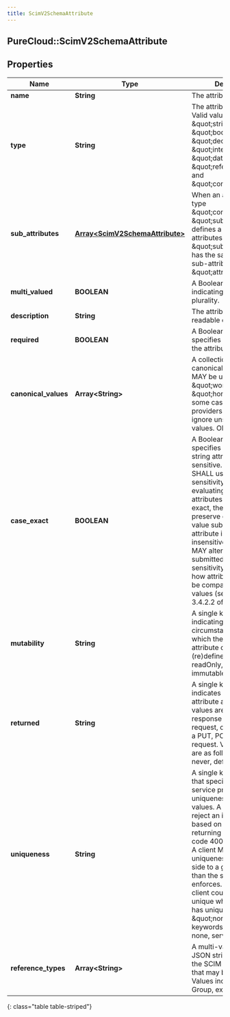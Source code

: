 ```yaml
---
title: ScimV2SchemaAttribute
---
```

## PureCloud::ScimV2SchemaAttribute

## Properties

|Name | Type | Description | Notes|
|------------ | ------------- | ------------- | -------------|
| **name** | **String** | The attribute&#39;s name | [optional] |
| **type** | **String** | The attribute&#39;s data type.  Valid values are \&quot;string\&quot;, \&quot;boolean\&quot;, \&quot;decimal\&quot;, \&quot;integer\&quot;, \&quot;dateTime\&quot;, \&quot;reference\&quot;, and \&quot;complex\&quot;. | [optional] |
| **sub_attributes** | [**Array&lt;ScimV2SchemaAttribute&gt;**](ScimV2SchemaAttribute.html) | When an attribute is of type \&quot;complex\&quot;, \&quot;subAttributes\&quot; defines a set of sub-attributes. \&quot;subAttributes\&quot; has the same schema sub-attributes as \&quot;attributes\&quot; | [optional] |
| **multi_valued** | **BOOLEAN** | A Boolean value indicating the attribute&#39;s plurality. | [optional] |
| **description** | **String** | The attribute&#39;s human-readable description. | [optional] |
| **required** | **BOOLEAN** | A Boolean value that specifies whether or not the attribute is required. | [optional] |
| **canonical_values** | **Array&lt;String&gt;** | A collection of suggested canonical values that MAY be used (e.g., \&quot;work\&quot; and \&quot;home\&quot;).  In some cases, service providers MAY choose to ignore unsupported values.  OPTIONAL. | [optional] |
| **case_exact** | **BOOLEAN** | A Boolean value that specifies whether or not a string attribute is case sensitive.  The server SHALL use case sensitivity when evaluating filters.  For attributes that are case exact, the server SHALL preserve case for any value submitted.  If the attribute is case insensitive, the server MAY alter case for a submitted value.  Case sensitivity also impacts how attribute values MAY be compared against filter values (see Section 3.4.2.2 of [RFC7644]) | [optional] |
| **mutability** | **String** | A single keyword indicating the circumstances under which the value of the attribute can be (re)defined. Value are readOnly, readWrite, immutable, writeOnly | [optional] |
| **returned** | **String** | A single keyword that indicates when an attribute and associated values are returned in response to a GET request, or in response to a PUT, POST, or PATCH request.  Valid keywords are as follows: always, never, default, request | [optional] |
| **uniqueness** | **String** | A single keyword value that specifies how the service provider enforces uniqueness of attribute values.  A server MAY reject an invalid value based on uniqueness by returning HTTP response code 400 (Bad Request).  A client MAY enforce uniqueness on the client side to a greater degree than the service provider enforces.  For example, a client could make a value unique while the server has uniqueness of \&quot;none\&quot;.  Valid keywords are as follows: none, server, global | [optional] |
| **reference_types** | **Array&lt;String&gt;** | A multi-valued array of JSON strings that indicate the SCIM resource types that may be referenced. Values include User, Group, external and uri. | [optional] |
{: class="table table-striped"}


